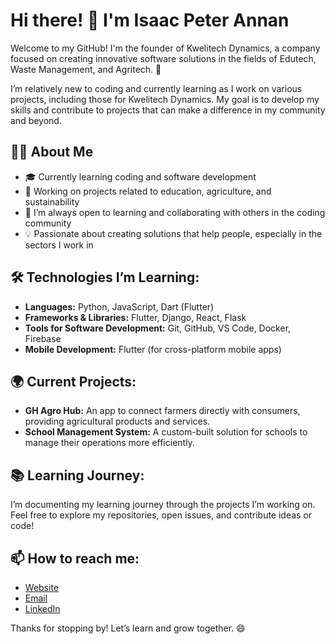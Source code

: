 # Hi there! 👋 I'm Isaac Peter Annan 

Welcome to my GitHub! I'm the founder of Kwelitech Dynamics, a company focused on creating innovative software solutions in the fields of Edutech, Waste Management, and Agritech. 🚀

I’m relatively new to coding and currently learning as I work on various projects, including those for Kwelitech Dynamics. My goal is to develop my skills and contribute to projects that can make a difference in my community and beyond.

## 👨‍💻 About Me
- 🎓 Currently learning coding and software development
- 🌱 Working on projects related to education, agriculture, and sustainability
- 💬 I’m always open to learning and collaborating with others in the coding community
- 💡 Passionate about creating solutions that help people, especially in the sectors I work in

## 🛠️ Technologies I’m Learning:
- **Languages:** Python, JavaScript, Dart (Flutter)
- **Frameworks & Libraries:** Flutter, Django, React, Flask
- **Tools for Software Development:** Git, GitHub, VS Code, Docker, Firebase
- **Mobile Development:** Flutter (for cross-platform mobile apps)

## 🌍 Current Projects:
- **GH Agro Hub:** An app to connect farmers directly with consumers, providing agricultural products and services.
- **School Management System:** A custom-built solution for schools to manage their operations more efficiently.

## 📚 Learning Journey:
I’m documenting my learning journey through the projects I’m working on. Feel free to explore my repositories, open issues, and contribute ideas or code! 

## 📫 How to reach me:
- [Website](https://kwelitechdynamics.com/)
- [Email](peter@kwelitechdynamics.com)
- [LinkedIn](https://www.linkedin.com/in/isaac-peter-annan-4a7994224/)

Thanks for stopping by! Let’s learn and grow together. 😄
